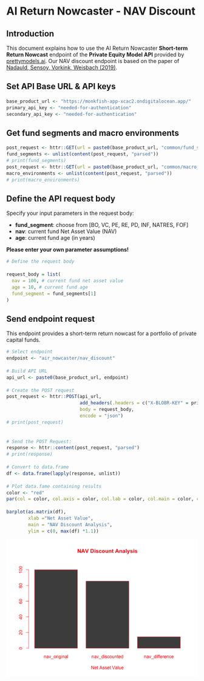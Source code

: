 AI Return Nowcaster - NAV Discount
================

## Introduction

This document explains how to use the AI Return Nowcaster **Short-term
Return Nowcast** endpoint of the **Private Equity Model API** provided
by [prettymodels.ai](https://prettymodels.ai). Our NAV discount endpoint
is based on the paper of [Nadauld, Sensoy, Vorkink, Weisbach
(2019)](https://doi.org/10.1016/j.jfineco.2018.11.007).

## Set API Base URL & API keys

``` r
base_product_url <- "https://monkfish-app-xcac2.ondigitalocean.app/"
primary_api_key <- "needed-for-authentication"
secondary_api_key <- "needed-for-authentication"
```

## Get fund segments and macro environments

``` r
post_request <- httr::GET(url = paste0(base_product_url, "common/fund_segments"))
fund_segments <- unlist(content(post_request, "parsed"))
# print(fund_segments)
post_request <- httr::GET(url = paste0(base_product_url, "common/macro_environments"))
macro_environments <- unlist(content(post_request, "parsed"))
# print(macro_environments)
```

## Define the API request body

Specify your input parameters in the request body:

- **fund_segment**: choose from \[BO, VC, PE, RE, PD, INF, NATRES, FOF\]
- **nav**: current fund Net Asset Value (NAV)
- **age**: current fund age (in years)

**Please enter your own parameter assumptions!**

``` r
# Define the request body

request_body = list(
  nav = 100, # current fund net asset value
  age = 10, # current fund age
  fund_segment = fund_segments[1]
)
```

## Send endpoint request

This endpoint provides a short-term return nowcast for a portfolio of
private capital funds.

``` r
# Select endpoint 
endpoint <- "air_nowcaster/nav_discount"

# Build API URL
api_url <- paste0(base_product_url, endpoint)

# Create the POST request
post_request <- httr::POST(api_url,
                           add_headers(.headers = c("X-BLOBR-KEY" = primary_api_key)),
                           body = request_body,
                           encode = "json")
# print(post_request)


# Send the POST Request:
response <- httr::content(post_request, "parsed")
# print(response)

# Convert to data.frame
df <- data.frame(lapply(response, unlist))

# Plot data.fame containing results
color <- "red"
par(col = color, col.axis = color, col.lab = color, col.main = color, col.sub = color, fg = color)

barplot(as.matrix(df), 
        xlab ="Net Asset Value", 
        main = "NAV Discount Analysis",
        ylim = c(0, max(df) *1.1))
```

![](nav_discount_files/figure-gfm/send%20endpoint%20request-1.png)<!-- -->
